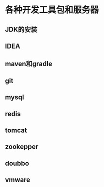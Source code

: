 # 各种开发工具包和服务器

## JDK的安装


## IDEA

## maven和gradle

## git


## mysql


## redis


## tomcat

## zookepper

## doubbo

## vmware





